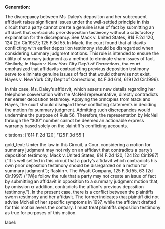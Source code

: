 **Generation:**

The discrepancy between Ms. Daley’s deposition and her subsequent affidavit raises significant issues under the well-settled principle in this circuit that a party cannot create a genuine issue of fact by submitting an affidavit that contradicts prior deposition testimony without a satisfactory explanation for the discrepancy. See Mack v. United States, 814 F.2d 120, 124 (2d Cir.1987); 125 F.3d 55. In Mack, the court found that affidavits conflicting with earlier deposition testimony should be disregarded when considering summary judgment motions. This rule is intended to ensure the utility of summary judgment as a method to eliminate sham issues of fact. Similarly, in Hayes v. New York City Dep’t of Corrections, the court emphasized that affidavits contradicting previous deposition testimony serve to eliminate genuine issues of fact that would otherwise not exist. Hayes v. New York City Dep’t of Corrections, 84 F.3d 614, 619 (2d Cir.1996).

In this case, Ms. Daley’s affidavit, which asserts new details regarding her telephone conversation with the McNeil representative, directly contradicts her earlier deposition testimony. Applying the principles from Mack and Hayes, the court should disregard these conflicting statements in deciding the motion for summary judgment. Admitting such discrepancies would undermine the purpose of Rule 56. Therefore, the representation by McNeil through the "800" number cannot be deemed an actionable express warranty based solely on the plaintiff's conflicting accounts.

citations: ['814 F.2d 120', '125 F.3d 55']

gold_text: Under the law in this Circuit, a Court considering a motion for summary judgment may not rely on an affidavit that contradicts a party’s deposition testimony. Mack v. United States, 814 F.2d 120, 124 (2d Cir.1987) (“It is well settled in this circuit that a party’s affidavit which contradicts his own prior deposition testimony should be disregarded on a motion for summary judgment”); Raskin v. The Wyatt Company, 125 F.3d 55, 63 (2d Cir.1997) (“[W]e follow the rule that a party may not create an issue of fact by submitting an affidavit in opposition to a summary judgment motion that, by omission or addition, contradicts the affiant’s previous deposition testimony.”). In the present case, there is a conflict between the plaintiffs sworn testimony and her affidavit. The former indicates that plaintiff did not advise McNeil of her specific symptoms in 1997, while the affidavit drafted for this motion avers the contrary. I must treat plaintiffs deposition testimony as true for purposes of this motion.

label: 